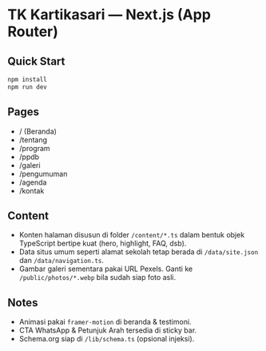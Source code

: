 # TK Kartikasari — Next.js (App Router)

## Quick Start
```bash
npm install
npm run dev
```

## Pages
- / (Beranda)
- /tentang
- /program
- /ppdb
- /galeri
- /pengumuman
- /agenda
- /kontak

## Content
- Konten halaman disusun di folder `/content/*.ts` dalam bentuk objek TypeScript bertipe kuat (hero, highlight, FAQ, dsb).
- Data situs umum seperti alamat sekolah tetap berada di `/data/site.json` dan `/data/navigation.ts`.
- Gambar galeri sementara pakai URL Pexels. Ganti ke `/public/photos/*.webp` bila sudah siap foto asli.

## Notes
- Animasi pakai `framer-motion` di beranda & testimoni.
- CTA WhatsApp & Petunjuk Arah tersedia di sticky bar.
- Schema.org siap di `/lib/schema.ts` (opsional injeksi).
